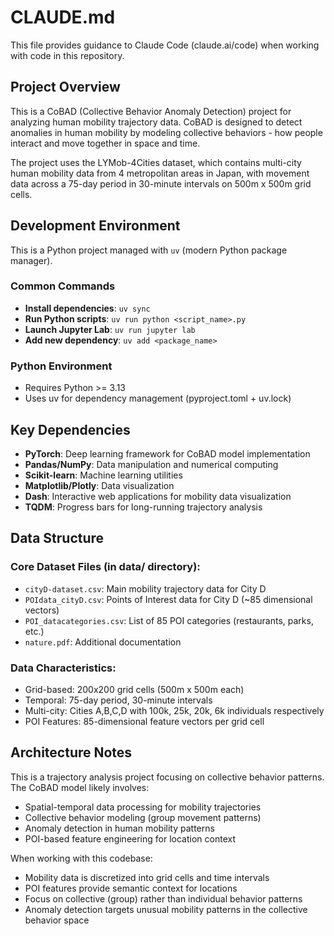 # CLAUDE.md

This file provides guidance to Claude Code (claude.ai/code) when working with code in this repository.

## Project Overview

This is a CoBAD (Collective Behavior Anomaly Detection) project for analyzing human mobility trajectory data. CoBAD is designed to detect anomalies in human mobility by modeling collective behaviors - how people interact and move together in space and time.

The project uses the LYMob-4Cities dataset, which contains multi-city human mobility data from 4 metropolitan areas in Japan, with movement data across a 75-day period in 30-minute intervals on 500m x 500m grid cells.

## Development Environment

This is a Python project managed with `uv` (modern Python package manager). 

### Common Commands

- **Install dependencies**: `uv sync`
- **Run Python scripts**: `uv run python <script_name>.py`
- **Launch Jupyter Lab**: `uv run jupyter lab`
- **Add new dependency**: `uv add <package_name>`

### Python Environment
- Requires Python >= 3.13
- Uses uv for dependency management (pyproject.toml + uv.lock)

## Key Dependencies

- **PyTorch**: Deep learning framework for CoBAD model implementation
- **Pandas/NumPy**: Data manipulation and numerical computing
- **Scikit-learn**: Machine learning utilities
- **Matplotlib/Plotly**: Data visualization
- **Dash**: Interactive web applications for mobility data visualization
- **TQDM**: Progress bars for long-running trajectory analysis

## Data Structure

### Core Dataset Files (in data/ directory):
- `cityD-dataset.csv`: Main mobility trajectory data for City D
- `POIdata_cityD.csv`: Points of Interest data for City D (~85 dimensional vectors)
- `POI_datacategories.csv`: List of 85 POI categories (restaurants, parks, etc.)
- `nature.pdf`: Additional documentation

### Data Characteristics:
- Grid-based: 200x200 grid cells (500m x 500m each)
- Temporal: 75-day period, 30-minute intervals  
- Multi-city: Cities A,B,C,D with 100k, 25k, 20k, 6k individuals respectively
- POI Features: 85-dimensional feature vectors per grid cell

## Architecture Notes

This is a trajectory analysis project focusing on collective behavior patterns. The CoBAD model likely involves:
- Spatial-temporal data processing for mobility trajectories
- Collective behavior modeling (group movement patterns)
- Anomaly detection in human mobility patterns
- POI-based feature engineering for location context

When working with this codebase:
- Mobility data is discretized into grid cells and time intervals
- POI features provide semantic context for locations
- Focus on collective (group) rather than individual behavior patterns
- Anomaly detection targets unusual mobility patterns in the collective behavior space